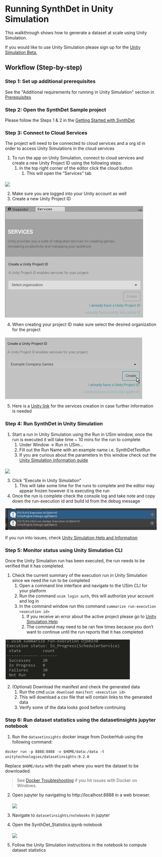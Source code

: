 # Running SynthDet in Unity Simulation

This walkthrough shows how to generate a dataset at scale using Unity Simulation.

If you would like to use Unity Simulation please sign up for the [Unity Simulation Beta.](https://unity.com/products/simulation)

## Workflow (Step-by-step)

### Step 1: Set up additional prerequisites
See the "Additional requirements for running in Unity Simulation" section in [Prerequisites](Prerequisites.md)

### Step 2: Open the SynthDet Sample project
Please follow the Steps 1 & 2 in the [Getting Started with SynthDet](GettingStartedSynthDet.md)

### Step 3: Connect to Cloud Services
The project will need to be connected to cloud services and a org id in order to access Unity Simulations in the cloud services

1. To run the app on Unity Simulation, connect to cloud services and create a new Unity Project ID using the following steps:
    1. In the top right corner of the editor click the cloud button
        1. This will open the “Services” tab

<img src="images/OpenCloudServices.png" align="middle"/>

2. Make sure you are logged into your Unity account as well
3. Create a new Unity Project ID

<img src="images/CreateNewUnityProjectID.png" align="middle"/>

4. When creating your project ID make sure select the desired organization for the project

<img src="images/UnityProjectIdOrg.PNG" align="middle"/>

5. Here is a [Unity link](https://docs.unity3d.com/Manual/SettingUpProjectServices.html) for the services creation in case further information is needed

### Step 4: Run SynthDet in Unity Simulation

1. Start a run in Unity Simulation using the Run in USim window, once the run is executed it will take time ~ 10 mins for the run to complete
    1. Under Window -> Run in USim…
    2. Fill out the Run Name with an example name i.e. SynthDetTestRun
    3. If you are curious about the parameters in this window check out the [Unity Simulation information guide](UnitySimulationHelpInformation.md)

<img src="images/USimRunWindow.PNG" align="middle"/>

3. Click “Execute in Unity Simulation”
    1. This will take some time for the runs to complete and the editor may appear frozen however it is executing the run
4. Once the run is complete check the console log and take note and copy down the run-execution id and build id from the debug message

<img src="images/NoteExecutionID.PNG" align="middle"/>

If you run into issues, check [Unity Simulation Help and Information](UnitySimulationHelpInformation.md)

### Step 5: Monitor status using Unity Simulation CLI
Once the Unity Simulation run has been executed, the run needs to be verified that it has completed.

1. Check the current summary of the execution run in Unity Simulation since we need the run to be completed
    1. Open a command line interface and navigate to the USim CLI for your platform
    2. Run the command `usim login auth`, this will authorize your account and log in
    3. In the command window run this command `summarize run-execution <execution id>`
        1. If you receive an error about the active project please go to [Unity Simulation Help](UnitySimulationHelpInformation.md)
        2. The command may need to be ran few times because you don’t want to continue until the run reports that it has completed

<img src="images/usimSumExecution.PNG" align="middle"/>

2. (Optional) Download the manifest and check the generated data
    1. Run the cmd `usim download manifest <execution id>`
    2. This will download a csv file that will contain links to the generated data
    3. Verify some of the data looks good before continuing

### Step 6: Run dataset statistics using the datasetinsights jupyter notebook

1. Run the `datasetinsights` docker image from DockerHub using the following command:

```docker run -p 8888:8888 -v $HOME/data:/data -t unitytechnologies/datasetinsights:0.2.0```

Replace `$HOME/data` with the path where you want the dataset to be downloaded.

> See [Docker Troubleshooting](DockerTroubleshooting.md) if you hit issues with Docker on Windows.

2. Open jupyter by navigating to http://localhost:8888 in a web browser.

    <img src="images/jupyterFolder.PNG" align="middle"/>

3. Navigate to `datasetinsights/notebooks` in jupyter
4. Open the SynthDet_Statistics.ipynb notebook

    <img src="images/theaNotebook.PNG" align="middle"/>

5. Follow the Unity Simulation instructions in the notebook to compute dataset statistics
